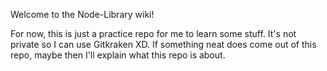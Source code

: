Welcome to the Node-Library wiki!

For now, this is just a practice repo for me to learn some stuff. It's not private so I can use Gitkraken XD. If something neat does come out of this repo, maybe then I'll explain what this repo is about.